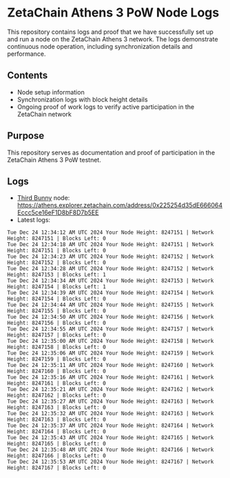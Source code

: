 # ZetaChain Athens 3 PoW Node Logs
This repository contains logs and proof that we have successfully set up and run a node on the ZetaChain Athens 3 network. The logs demonstrate continuous node operation, including synchronization details and performance.

## Contents
- Node setup information
- Synchronization logs with block height details
- Ongoing proof of work logs to verify active participation in the ZetaChain network

## Purpose
This repository serves as documentation and proof of participation in the ZetaChain Athens 3 PoW testnet.

## Logs

- [Third Bunny](https://thirdbunny.xyz/) node: https://athens.explorer.zetachain.com/address/0x225254d35dE666064Eccc5ce16eF1D8bF8D7b5EE
- Latest logs:
```
Tue Dec 24 12:34:12 AM UTC 2024 Your Node Height: 8247151 | Network Height: 8247151 | Blocks Left: 0
Tue Dec 24 12:34:18 AM UTC 2024 Your Node Height: 8247151 | Network Height: 8247151 | Blocks Left: 0
Tue Dec 24 12:34:23 AM UTC 2024 Your Node Height: 8247152 | Network Height: 8247152 | Blocks Left: 0
Tue Dec 24 12:34:28 AM UTC 2024 Your Node Height: 8247152 | Network Height: 8247153 | Blocks Left: 1
Tue Dec 24 12:34:34 AM UTC 2024 Your Node Height: 8247153 | Network Height: 8247154 | Blocks Left: 1
Tue Dec 24 12:34:39 AM UTC 2024 Your Node Height: 8247154 | Network Height: 8247154 | Blocks Left: 0
Tue Dec 24 12:34:44 AM UTC 2024 Your Node Height: 8247155 | Network Height: 8247155 | Blocks Left: 0
Tue Dec 24 12:34:50 AM UTC 2024 Your Node Height: 8247156 | Network Height: 8247156 | Blocks Left: 0
Tue Dec 24 12:34:55 AM UTC 2024 Your Node Height: 8247157 | Network Height: 8247157 | Blocks Left: 0
Tue Dec 24 12:35:00 AM UTC 2024 Your Node Height: 8247158 | Network Height: 8247158 | Blocks Left: 0
Tue Dec 24 12:35:06 AM UTC 2024 Your Node Height: 8247159 | Network Height: 8247159 | Blocks Left: 0
Tue Dec 24 12:35:11 AM UTC 2024 Your Node Height: 8247160 | Network Height: 8247160 | Blocks Left: 0
Tue Dec 24 12:35:16 AM UTC 2024 Your Node Height: 8247161 | Network Height: 8247161 | Blocks Left: 0
Tue Dec 24 12:35:21 AM UTC 2024 Your Node Height: 8247162 | Network Height: 8247162 | Blocks Left: 0
Tue Dec 24 12:35:27 AM UTC 2024 Your Node Height: 8247163 | Network Height: 8247163 | Blocks Left: 0
Tue Dec 24 12:35:32 AM UTC 2024 Your Node Height: 8247163 | Network Height: 8247163 | Blocks Left: 0
Tue Dec 24 12:35:37 AM UTC 2024 Your Node Height: 8247164 | Network Height: 8247164 | Blocks Left: 0
Tue Dec 24 12:35:43 AM UTC 2024 Your Node Height: 8247165 | Network Height: 8247165 | Blocks Left: 0
Tue Dec 24 12:35:48 AM UTC 2024 Your Node Height: 8247166 | Network Height: 8247166 | Blocks Left: 0
Tue Dec 24 12:35:53 AM UTC 2024 Your Node Height: 8247167 | Network Height: 8247167 | Blocks Left: 0
```
